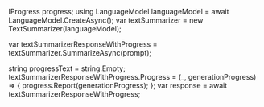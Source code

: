 IProgress<string> progress;
using LanguageModel languageModel = await LanguageModel.CreateAsync();
var textSummarizer = new TextSummarizer(languageModel);

var textSummarizerResponseWithProgress = textSummarizer.SummarizeAsync(prompt);

string progressText = string.Empty;
textSummarizerResponseWithProgress.Progress = (_, generationProgress) =>
{
    progress.Report(generationProgress);
};
var response = await textSummarizerResponseWithProgress;
